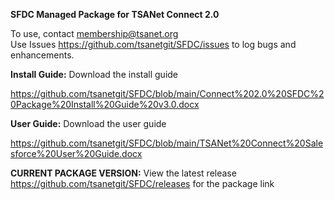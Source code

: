 <b>SFDC Managed Package for TSANet Connect 2.0</b>

To use, contact membership@tsanet.org </br>
Use Issues https://github.com/tsanetgit/SFDC/issues to log bugs and enhancements.

<b>Install Guide:</b>  Download the install guide

https://github.com/tsanetgit/SFDC/blob/main/Connect%202.0%20SFDC%20Package%20Install%20Guide%20v3.0.docx

<b>User Guide:</b>  Download the user guide  

https://github.com/tsanetgit/SFDC/blob/main/TSANet%20Connect%20Salesforce%20User%20Guide.docx

<b>CURRENT PACKAGE VERSION:</b>
View the latest release https://github.com/tsanetgit/SFDC/releases for the package link


